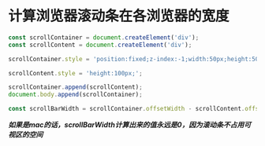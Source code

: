 # 计算浏览器滚动条在各浏览器的宽度

```javascript
const scrollContainer = document.createElement('div');
const scrollContent = document.createElement('div');

scrollContainer.style = 'position:fixed;z-index:-1;width:50px;height:50px;overflow:scroll;';

scrollContent.style = 'height:100px;';

scrollContainer.append(scrollContent);
document.body.append(scrollContainer);

const scrollBarWidth = scrollContainer.offsetWidth - scrollContent.offsetWidth;
```

***如果是mac的话，scrollBarWidth计算出来的值永远是0，因为滚动条不占用可视区的空间***

